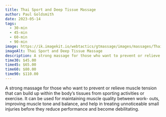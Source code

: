 ```yaml
---
title: Thai Sport and Deep Tissue Massage
author: Paul Goldsmith
date: 2023-05-14
tags:
  - 30-min
  - 45-min
  - 60-min
  - 90-min
image: https://ik.imagekit.io/webtactics/gtmassage/images/massages/Thai-Sport-and-Deep-Tissue-Massage.jpg
imageAlt: Thai Sport and Deep Tissue Massage
description: A strong massage for those who want to prevent or relieve muscle tension that can build up within the body’s tissues from sporting activities or exercise.
time30: $45.00
time45: $65.00
time60: $80.00
time90: $110.00
---
```


A strong massage for those who want to prevent or relieve muscle tension that can build up within the body’s tissues from sporting activities or exercise. It can be used for maintaining muscle quality between work- outs, improving muscle tone and balance, and help in treating unnoticeable small injuries before they reduce performance and become debilitating.